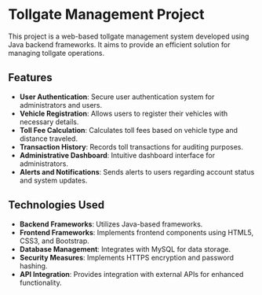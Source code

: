 # Tollgate Management Project

This project is a web-based tollgate management system developed using Java backend frameworks. It aims to provide an efficient solution for managing tollgate operations.

## Features

- **User Authentication**: Secure user authentication system for administrators and users.
- **Vehicle Registration**: Allows users to register their vehicles with necessary details.
- **Toll Fee Calculation**: Calculates toll fees based on vehicle type and distance traveled.
- **Transaction History**: Records toll transactions for auditing purposes.
- **Administrative Dashboard**: Intuitive dashboard interface for administrators.
- **Alerts and Notifications**: Sends alerts to users regarding account status and system updates.

## Technologies Used

- **Backend Frameworks**: Utilizes Java-based frameworks.
- **Frontend Frameworks**: Implements frontend components using HTML5, CSS3, and Bootstrap.
- **Database Management**: Integrates with MySQL for data storage.
- **Security Measures**: Implements HTTPS encryption and password hashing.
- **API Integration**: Provides integration with external APIs for enhanced functionality.
